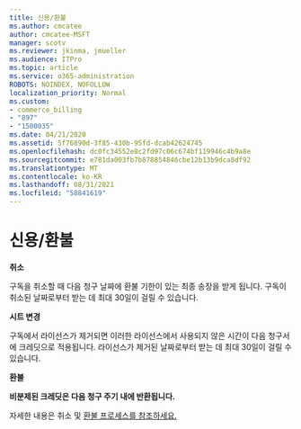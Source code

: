```yaml
---
title: 신용/환불
ms.author: cmcatee
author: cmcatee-MSFT
manager: scotv
ms.reviewer: jkinma, jmueller
ms.audience: ITPro
ms.topic: article
ms.service: o365-administration
ROBOTS: NOINDEX, NOFOLLOW
localization_priority: Normal
ms.custom:
- commerce_billing
- "897"
- "1500035"
ms.date: 04/21/2020
ms.assetid: 5f76890d-3f85-430b-95fd-dcab42624745
ms.openlocfilehash: dc0fc34552e8c2fd97c06c674bf119946c4b9a8e
ms.sourcegitcommit: e781da003fb7b878854846cbe12b13b9dca8df92
ms.translationtype: MT
ms.contentlocale: ko-KR
ms.lasthandoff: 08/31/2021
ms.locfileid: "58841619"
---
```

# <a name="creditrefund"></a>신용/환불

**취소**
  
구독을 취소할 때 다음 청구 날짜에 환불 기한이 있는 최종 송장을 받게 됩니다. 구독이 취소된 날짜로부터 받는 데 최대 30일이 걸릴 수 있습니다.
  
**시트 변경**
  
구독에서 라이선스가 제거되면 이러한 라이선스에서 사용되지 않은 시간이 다음 청구서에 크레딧으로 적용됩니다. 라이선스가 제거된 날짜로부터 받는 데 최대 30일이 걸릴 수 있습니다.

**환불**

**비분제된 크레딧은 다음 청구 주기 내에 반환됩니다.**

자세한 내용은 취소 및 [환불 프로세스를 참조하세요.](https://docs.microsoft.com/microsoft-365/commerce/subscriptions/cancel-your-subscription) 

